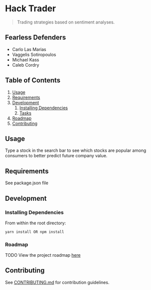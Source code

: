 # Hack Trader

> Trading strategies based on sentiment analyses.

## Fearless Defenders

  - Carlo Las Marias
  - Vaggelis Sotiropoulos
  - Michael Kass
  - Caleb Cordry

## Table of Contents

1. [Usage](#Usage)
1. [Requirements](#requirements)
1. [Development](#development)
    1. [Installing Dependencies](#installing-dependencies)
    1. [Tasks](#tasks)
1. [Roadmap](#roadmap)
1. [Contributing](#contributing)

## Usage

Type a stock in the search bar to see which stocks are popular among consumers to better predict future company value.

## Requirements

See package.json file

## Development

### Installing Dependencies

From within the root directory:

```sh
yarn install OR npm install
```

### Roadmap
TODO
View the project roadmap [here](LINK_TO_DOC)


## Contributing

See [CONTRIBUTING.md](CONTRIBUTING.md) for contribution guidelines.
